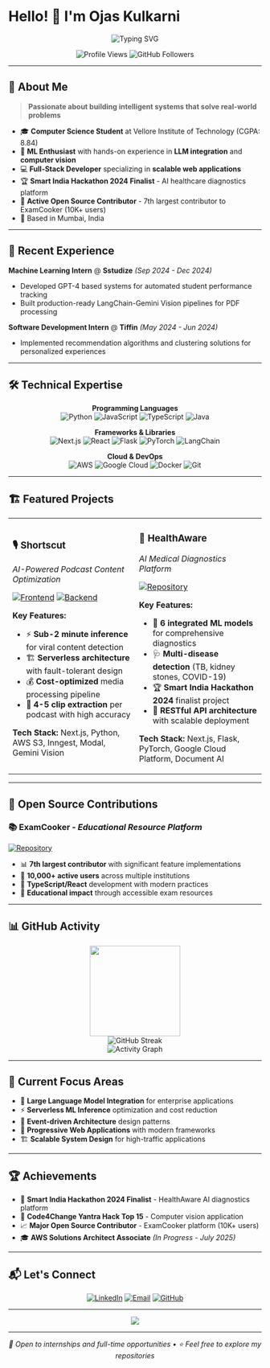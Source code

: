 # Hello! 👋 I'm Ojas Kulkarni

<div align="center">
  <img src="https://readme-typing-svg.herokuapp.com?font=Fira+Code&pause=1000&color=00D9FF&center=true&vCenter=true&width=500&lines=ML+Enthusiast+%26+Full+Stack+Developer;Building+Scalable+AI+Applications;Computer+Science+Student+%40+VIT;Open+Source+Contributor" alt="Typing SVG" />
</div>

<p align="center">
  <img src="https://komarev.com/ghpvc/?username=ojask99&label=Profile%20views&color=0e75b6&style=flat" alt="Profile Views" />
  <img src="https://img.shields.io/github/followers/ojask99?label=Followers&style=social" alt="GitHub Followers" />
</p>

---

## 🚀 About Me

> **Passionate about building intelligent systems that solve real-world problems**

- 🎓 **Computer Science Student** at Vellore Institute of Technology (CGPA: 8.84)
- 🤖 **ML Enthusiast** with hands-on experience in **LLM integration** and **computer vision**
- 💻 **Full-Stack Developer** specializing in **scalable web applications**
- 🏆 **Smart India Hackathon 2024 Finalist** - AI healthcare diagnostics platform
- 🌟 **Active Open Source Contributor** - 7th largest contributor to ExamCooker (10K+ users)
- 📍 Based in Mumbai, India

---

## 💼 Recent Experience

**Machine Learning Intern** @ **Sstudize** *(Sep 2024 - Dec 2024)*
- Developed GPT-4 based systems for automated student performance tracking
- Built production-ready LangChain-Gemini Vision pipelines for PDF processing

**Software Development Intern** @ **Tiffin** *(May 2024 - Jun 2024)*
- Implemented recommendation algorithms and clustering solutions for personalized experiences

---

## 🛠️ Technical Expertise

<div align="center">

**Programming Languages**  
![Python](https://img.shields.io/badge/Python-3776AB?style=for-the-badge&logo=python&logoColor=white)
![JavaScript](https://img.shields.io/badge/JavaScript-F7DF1E?style=for-the-badge&logo=javascript&logoColor=black)
![TypeScript](https://img.shields.io/badge/TypeScript-007ACC?style=for-the-badge&logo=typescript&logoColor=white)
![Java](https://img.shields.io/badge/Java-ED8B00?style=for-the-badge&logo=java&logoColor=white)

**Frameworks & Libraries**  
![Next.js](https://img.shields.io/badge/Next.js-000000?style=for-the-badge&logo=next.js&logoColor=white)
![React](https://img.shields.io/badge/React-20232A?style=for-the-badge&logo=react&logoColor=61DAFB)
![Flask](https://img.shields.io/badge/Flask-000000?style=for-the-badge&logo=flask&logoColor=white)
![PyTorch](https://img.shields.io/badge/PyTorch-EE4C2C?style=for-the-badge&logo=pytorch&logoColor=white)
![LangChain](https://img.shields.io/badge/LangChain-121212?style=for-the-badge&logo=chainlink&logoColor=white)

**Cloud & DevOps**  
![AWS](https://img.shields.io/badge/AWS-232F3E?style=for-the-badge&logo=amazon-aws&logoColor=white)
![Google Cloud](https://img.shields.io/badge/Google_Cloud-4285F4?style=for-the-badge&logo=google-cloud&logoColor=white)
![Docker](https://img.shields.io/badge/Docker-2496ED?style=for-the-badge&logo=docker&logoColor=white)
![Git](https://img.shields.io/badge/Git-F05032?style=for-the-badge&logo=git&logoColor=white)

</div>

---

## 🏗️ Featured Projects

<table>
<tr>
<td width="50%">

### 🎙️ **Shortscut**
*AI-Powered Podcast Content Optimization*

[![Frontend](https://img.shields.io/badge/Frontend-Repository-blue?style=for-the-badge&logo=github)](https://github.com/ojask99/shortscut-frontend)
[![Backend](https://img.shields.io/badge/Backend-Repository-green?style=for-the-badge&logo=github)](https://github.com/ojask99/shortscut-backend)

**Key Features:**
- ⚡ **Sub-2 minute inference** for viral content detection
- 🏗️ **Serverless architecture** with fault-tolerant design
- 💰 **Cost-optimized** media processing pipeline
- 🎯 **4-5 clip extraction** per podcast with high accuracy

**Tech Stack:** Next.js, Python, AWS S3, Inngest, Modal, Gemini Vision

</td>
<td width="50%">

### 🏥 **HealthAware**
*AI Medical Diagnostics Platform*

[![Repository](https://img.shields.io/badge/Repository-View%20Code-purple?style=for-the-badge&logo=github)](https://github.com/ojask99/healthaware)

**Key Features:**
- 🔬 **6 integrated ML models** for comprehensive diagnostics
- 🩺 **Multi-disease detection** (TB, kidney stones, COVID-19)
- 🏆 **Smart India Hackathon 2024** finalist project
- 🚀 **RESTful API architecture** with scalable deployment

**Tech Stack:** Next.js, Flask, PyTorch, Google Cloud Platform, Document AI

</td>
</tr>
</table>

---

## 🌟 Open Source Contributions

### 📚 **ExamCooker** - *Educational Resource Platform*
[![Repository](https://img.shields.io/badge/ACM--VIT-ExamCooker-orange?style=for-the-badge&logo=github)](https://github.com/ACM-VIT/ExamCooker-2024)

- 📊 **7th largest contributor** with significant feature implementations
- 👥 **10,000+ active users** across multiple institutions
- 🔧 **TypeScript/React** development with modern practices
- 🎯 **Educational impact** through accessible exam resources

---

## 📊 GitHub Activity

<div align="center">
  <img height="180em" src="https://github-readme-stats.vercel.app/api/top-langs/?username=ojask99&layout=compact&langs_count=8&theme=tokyonight&hide_border=true"/>
</div>

<div align="center">
  <img src="https://github-readme-streak-stats.herokuapp.com/?user=ojask99&theme=tokyonight&hide_border=true" alt="GitHub Streak" />
</div>

<div align="center">
  <img src="https://github-readme-activity-graph.vercel.app/graph?username=ojask99&theme=tokyo-night&hide_border=true&area=true" alt="Activity Graph" />
</div>

---

## 🎯 Current Focus Areas

- 🤖 **Large Language Model Integration** for enterprise applications
- ⚡ **Serverless ML Inference** optimization and cost reduction
- 🔄 **Event-driven Architecture** design patterns
- 📱 **Progressive Web Applications** with modern frameworks
- 🏗️ **Scalable System Design** for high-traffic applications

---

## 🏆 Achievements

- 🥇 **Smart India Hackathon 2024 Finalist** - HealthAware AI diagnostics platform
- 🏅 **Code4Change Yantra Hack Top 15** - Computer vision application
- 📈 **Major Open Source Contributor** - ExamCooker platform (10K+ users)
- 🎓 **AWS Solutions Architect Associate** *(In Progress - July 2025)*

---

## 📬 Let's Connect

<div align="center">

[![LinkedIn](https://img.shields.io/badge/LinkedIn-Professional%20Profile-0077B5?style=for-the-badge&logo=linkedin&logoColor=white)](https://linkedin.com/in/ojas-kulkarni-23a381283)
[![Email](https://img.shields.io/badge/Email-Get%20In%20Touch-D14836?style=for-the-badge&logo=gmail&logoColor=white)](mailto:kulkarniojas027@gmail.com)
[![GitHub](https://img.shields.io/badge/GitHub-Follow%20for%20Updates-100000?style=for-the-badge&logo=github&logoColor=white)](https://github.com/ojask99)

</div>

---

<div align="center">
  <img src="https://capsule-render.vercel.app/api?type=waving&color=gradient&height=100&section=footer&text=Thanks%20for%20visiting!&fontSize=16&fontAlignY=65&desc=Open%20to%20collaboration%20and%20new%20opportunities&descAlignY=50&descAlign=50"/>
</div>

---

<div align="center">
  <i>💼 Open to internships and full-time opportunities • ⭐ Feel free to explore my repositories</i>
</div>
